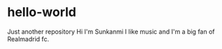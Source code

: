 # hello-world
Just another repository 
Hi I'm Sunkanmi
I like music and I'm a big fan of Realmadrid fc.
